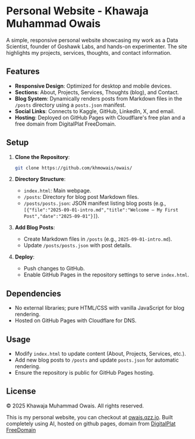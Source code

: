 

# Personal Website - Khawaja Muhammad Owais

A simple, responsive personal website showcasing my work as a Data Scientist, founder of Goshawk Labs, and hands-on experimenter. The site highlights my projects, services, thoughts, and contact information.

## Features

- **Responsive Design**: Optimized for desktop and mobile devices.
- **Sections**: About, Projects, Services, Thoughts (blog), and Contact.
- **Blog System**: Dynamically renders posts from Markdown files in the `/posts` directory using a `posts.json` manifest.
- **Social Links**: Connects to Kaggle, GitHub, LinkedIn, X, and email.
- **Hosting**: Deployed on GitHub Pages with Cloudflare's free plan and a free domain from DigitalPlat FreeDomain.

## Setup

1. **Clone the Repository**:

   ```bash
   git clone https://github.com/khmowais/owais/
   ```

2. **Directory Structure**:

   - `index.html`: Main webpage.
   - `/posts`: Directory for blog post Markdown files.
   - `/posts/posts.json`: JSON manifest listing blog posts (e.g., `[{"file":"2025-09-01-intro.md","title":"Welcome — My First Post","date":"2025-09-01"}]`).


3. **Add Blog Posts**:
   - Create Markdown files in `/posts` (e.g., `2025-09-01-intro.md`).
   - Update `/posts/posts.json` with post details.
4. **Deploy**:
   - Push changes to GitHub.
   - Enable GitHub Pages in the repository settings to serve `index.html`.

## Dependencies

- No external libraries; pure HTML/CSS with vanilla JavaScript for blog rendering.
- Hosted on GitHub Pages with Cloudflare for DNS.

## Usage

- Modify `index.html` to update content (About, Projects, Services, etc.).
- Add new blog posts to `/posts` and update `posts.json` for automatic rendering.
- Ensure the repository is public for GitHub Pages hosting.

## License

© 2025 Khawaja Muhammad Owais. All rights reserved.


This is my personal website, you can checkout at [owais.qzz.io](owais.qzz.io). Built completely using AI, hosted on github pages, domain from [DigitalPlat FreeDomain](https://www.opensourceprojects.dev/post/1959600649026302372)

